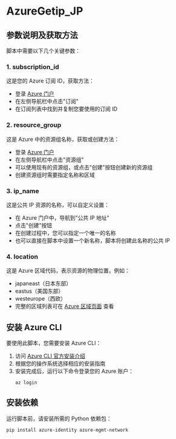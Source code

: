 # AzureGetip_JP

## 参数说明及获取方法

脚本中需要以下几个关键参数：

### 1. subscription_id

这是您的 Azure 订阅 ID，获取方法：
- 登录 [Azure 门户](https://portal.azure.com/)
- 在左侧导航栏中点击"订阅"
- 在订阅列表中找到并复制您要使用的订阅 ID

### 2. resource_group

这是 Azure 中的资源组名称，获取或创建方法：
- 登录 [Azure 门户](https://portal.azure.com/)
- 在左侧导航栏中点击"资源组"
- 可以使用现有的资源组，或点击"创建"按钮创建新的资源组
- 创建资源组时需要指定名称和区域

### 3. ip_name

这是公共 IP 资源的名称，可以自定义设置：
- 在 Azure 门户中，导航到"公共 IP 地址"
- 点击"创建"按钮
- 在创建过程中，您可以指定一个唯一的名称
- 也可以直接在脚本中设置一个新名称，脚本将创建此名称的公共 IP

### 4. location

这是 Azure 区域代码，表示资源的物理位置，例如：
- japaneast（日本东部）
- eastus（美国东部）
- westeurope（西欧）
- 完整的区域列表可在 [Azure 区域页面](https://azure.microsoft.com/zh-cn/explore/global-infrastructure/geographies/) 查看

## 安装 Azure CLI

要使用此脚本，您需要安装 Azure CLI：

1. 访问 [Azure CLI 官方安装介绍](https://docs.microsoft.com/zh-cn/cli/azure/install-azure-cli)
2. 根据您的操作系统选择相应的安装指南
3. 安装完成后，运行以下命令登录您的 Azure 账户：
   ```
   az login
   ```

## 安装依赖

运行脚本前，请安装所需的 Python 依赖包：

```bash
pip install azure-identity azure-mgmt-network
```
